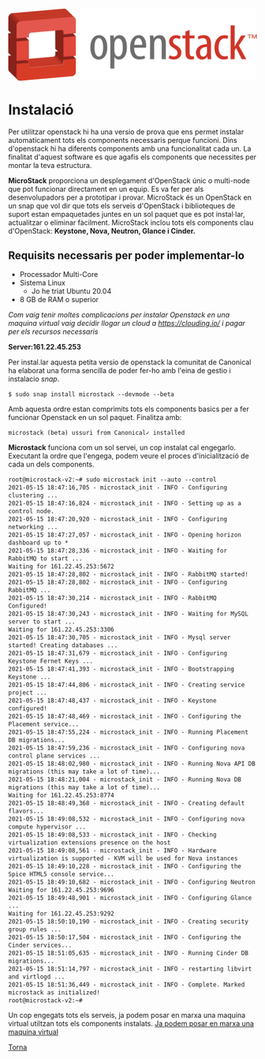 ![openstack](images/logo.png)
# Instalació

Per utilitzar openstack hi ha una versio de prova que ens permet instalar automaticament tots els components necessaris perque funcioni. Dins d'openstack hi ha diferents components amb una funcionalitat cada un. La finalitat d'aquest software es que agafis els components que necessites per montar la teva estructura. 

**MicroStack** proporciona un desplegament d'OpenStack únic o multi-node que pot 
funcionar directament en un equip. Es va fer per als desenvolupadors per a 
prototipar i provar. MicroStack és un OpenStack en un snap que vol dir 
que tots els serveis d'OpenStack i biblioteques de suport estan empaquetades 
juntes en un sol paquet que es pot instal·lar, actualitzar o eliminar fàcilment. 
MicroStack inclou tots els components clau d'OpenStack: **Keystone, Nova, Neutron, 
Glance i Cinder.**

## Requisits necessaris per poder implementar-lo
* Processador Multi-Core
* Sistema Linux 
	* Jo he triat Ubuntu 20.04
* 8 GB de RAM o superior

*Com vaig tenir moltes complicacions per instalar Openstack en una maquina virtual
vaig decidir llogar un cloud a https://clouding.io/ i pagar per els recursos 
necessaris*

**Server:161.22.45.253**

Per instal.lar aquesta petita versio de openstack la comunitat de Canonical ha 
elaborat una forma sencilla de poder fer-ho amb l'eina de gestio i instalacio *snap*.

```
$ sudo snap install microstack --devmode --beta
```

Amb aquesta ordre estan comprimits tots els components basics per a fer funcionar
Openstack en un sol paquet. Finalitza  amb:

```
microstack (beta) ussuri from Canonical✓ installed
```

**Microstack** funciona com un sol servei, un cop instalat cal engegarlo. 
Executant la ordre que l'engega, podem veure el proces d'inicialització de cada un dels components.

```
root@microstack-v2:~# sudo microstack init --auto --control
2021-05-15 18:47:16,705 - microstack_init - INFO - Configuring clustering ...
2021-05-15 18:47:16,824 - microstack_init - INFO - Setting up as a control node.
2021-05-15 18:47:20,920 - microstack_init - INFO - Configuring networking ...
2021-05-15 18:47:27,057 - microstack_init - INFO - Opening horizon dashboard up to *
2021-05-15 18:47:28,336 - microstack_init - INFO - Waiting for RabbitMQ to start ...
Waiting for 161.22.45.253:5672
2021-05-15 18:47:28,802 - microstack_init - INFO - RabbitMQ started!
2021-05-15 18:47:28,802 - microstack_init - INFO - Configuring RabbitMQ ...
2021-05-15 18:47:30,214 - microstack_init - INFO - RabbitMQ Configured!
2021-05-15 18:47:30,243 - microstack_init - INFO - Waiting for MySQL server to start ...
Waiting for 161.22.45.253:3306
2021-05-15 18:47:30,705 - microstack_init - INFO - Mysql server started! Creating databases ...
2021-05-15 18:47:31,679 - microstack_init - INFO - Configuring Keystone Fernet Keys ...
2021-05-15 18:47:41,393 - microstack_init - INFO - Bootstrapping Keystone ...
2021-05-15 18:47:44,806 - microstack_init - INFO - Creating service project ...
2021-05-15 18:47:48,437 - microstack_init - INFO - Keystone configured!
2021-05-15 18:47:48,469 - microstack_init - INFO - Configuring the Placement service...
2021-05-15 18:47:55,224 - microstack_init - INFO - Running Placement DB migrations...
2021-05-15 18:47:59,236 - microstack_init - INFO - Configuring nova control plane services ...
2021-05-15 18:48:02,980 - microstack_init - INFO - Running Nova API DB migrations (this may take a lot of time)...
2021-05-15 18:48:21,004 - microstack_init - INFO - Running Nova DB migrations (this may take a lot of time)...
Waiting for 161.22.45.253:8774
2021-05-15 18:48:49,368 - microstack_init - INFO - Creating default flavors...
2021-05-15 18:49:08,532 - microstack_init - INFO - Configuring nova compute hypervisor ...
2021-05-15 18:49:08,533 - microstack_init - INFO - Checking virtualization extensions presence on the host
2021-05-15 18:49:08,561 - microstack_init - INFO - Hardware virtualization is supported - KVM will be used for Nova instances
2021-05-15 18:49:10,228 - microstack_init - INFO - Configuring the Spice HTML5 console service...
2021-05-15 18:49:10,682 - microstack_init - INFO - Configuring Neutron
Waiting for 161.22.45.253:9696
2021-05-15 18:49:48,901 - microstack_init - INFO - Configuring Glance ...
Waiting for 161.22.45.253:9292
2021-05-15 18:50:10,190 - microstack_init - INFO - Creating security group rules ...
2021-05-15 18:50:17,504 - microstack_init - INFO - Configuring the Cinder services...
2021-05-15 18:51:05,635 - microstack_init - INFO - Running Cinder DB migrations...
2021-05-15 18:51:14,797 - microstack_init - INFO - restarting libvirt and virtlogd ...
2021-05-15 18:51:36,449 - microstack_init - INFO - Complete. Marked microstack as initialized!
root@microstack-v2:~#
```

Un cop engegats tots els serveis, ja podem posar en marxa una maquina virtual
utiltzan tots els components instalats. [Ja podem posar en marxa una maquina virtual](demo.md)

[Torna](README.md)























